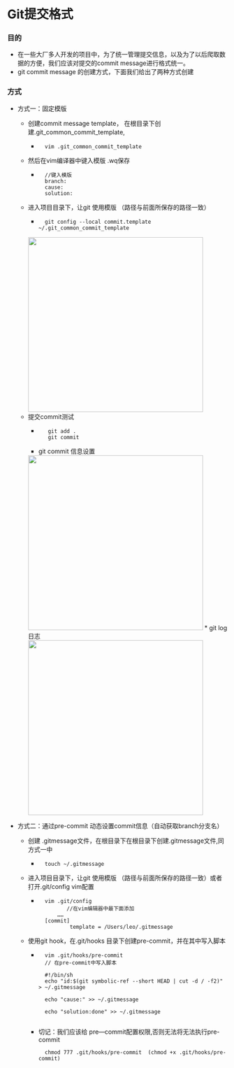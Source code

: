 # Git提交格式

### 目的
* 在一些大厂多人开发的项目中，为了统一管理提交信息，以及为了以后爬取数据的方便，我们应该对提交的commit message进行格式统一。
* git commit message 的创建方式，下面我们给出了两种方式创建

### 方式
* 方式一：固定模版

  * 创建commit message template， 在根目录下创建.git_common_commit_template,
    * ```shell 
        vim .git_common_commit_template
      ```
  * 然后在vim编译器中键入模版 .wq保存
    * ```shell
        //键入模版
        branch:
        cause:
        solution:
        ```
  * 进入项目目录下，让git 使用模版  （路径与前面所保存的路径一致）
    * ```shell
        git config --local commit.template ~/.git_common_commit_template  
        ``` 
    <img src="../image/git_config.jpg" alt="" width="400"/>
  * 提交commit测试
    * ```shell
         git add .
         git commit
        ```  
    * git commit 信息设置     <br /> 
    <img src="../image/git_commit.png" alt="" width="400"/>
    * git log 日志     <br /> 
    <img src="../image/git_log.jpg" alt="" width="400"/>
    
* 方式二：通过pre-commit 动态设置commit信息（自动获取branch分支名）
  * 创建 .gitmessage文件，在根目录下在根目录下创建.gitmessage文件,同方式一中
    * ```shell
        touch ~/.gitmessage
        ```
  * 进入项目目录下，让git 使用模版  （路径与前面所保存的路径一致）或者打开.git/config vim配置
    * ```shell
        vim .git/config
               //在vim编辑器中最下面添加
            ……
        [commit]
                template = /Users/leo/.gitmessage
        ```
  
  * 使用git hook，在.git/hooks 目录下创建pre-commit，并在其中写入脚本
    * ```shell
        vim .git/hooks/pre-commit
        // 在pre-commit中写入脚本
        
        #!/bin/sh
        echo "id:$(git symbolic-ref --short HEAD | cut -d / -f2)" > ~/.gitmessage
         
        echo "cause:" >> ~/.gitmessage
         
        echo "solution:done" >> ~/.gitmessage
         
        ``` 
    * 切记：我们应该给 pre—commit配置权限,否则无法将无法执行pre-commit     <br />
      ```shell
        chmod 777 .git/hooks/pre-commit  (chmod +x .git/hooks/pre-commit)
      ```